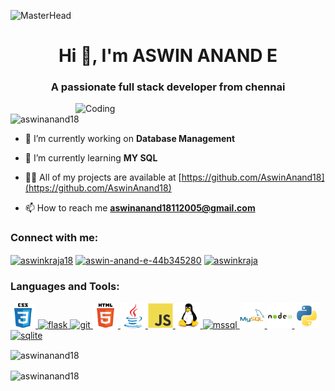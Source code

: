 ![MasterHead](https://github.com/AswinAnand18/aswinanand/assets/91750339/6489d94a-109d-4da7-a93e-8afc369f8d97)
<h1 align="center">Hi 👋, I'm ASWIN ANAND E</h1>
<h3 align="center">A passionate full stack developer from chennai</h3>
<img align="right" alt="Coding" width="400" src="https://cdn.dribbble.com/users/1292677/screenshots/6139167/avento.gif">

<p align="left"> <img src="https://komarev.com/ghpvc/?username=aswinanand18&label=Profile%20views&color=0e75b6&style=flat" alt="aswinanand18" /> </p>

- 🔭 I’m currently working on **Database Management**

- 🌱 I’m currently learning **MY SQL**

- 👨‍💻 All of my projects are available at [https://github.com/AswinAnand18](https://github.com/AswinAnand18)

- 📫 How to reach me **aswinanand18112005@gmail.com**

<h3 align="left">Connect with me:</h3>
<p align="left">
<a href="https://twitter.com/aswinkraja18" target="blank"><img align="center" src="https://raw.githubusercontent.com/rahuldkjain/github-profile-readme-generator/master/src/images/icons/Social/twitter.svg" alt="aswinkraja18" height="30" width="40" /></a>
<a href="https://linkedin.com/in/aswin-anand-e-44b345280" target="blank"><img align="center" src="https://raw.githubusercontent.com/rahuldkjain/github-profile-readme-generator/master/src/images/icons/Social/linked-in-alt.svg" alt="aswin-anand-e-44b345280" height="30" width="40" /></a>
<a href="https://instagram.com/aswinkraja" target="blank"><img align="center" src="https://raw.githubusercontent.com/rahuldkjain/github-profile-readme-generator/master/src/images/icons/Social/instagram.svg" alt="aswinkraja" height="30" width="40" /></a>
</p>

<h3 align="left">Languages and Tools:</h3>
<p align="left"> <a href="https://www.w3schools.com/css/" target="_blank" rel="noreferrer"> <img src="https://raw.githubusercontent.com/devicons/devicon/master/icons/css3/css3-original-wordmark.svg" alt="css3" width="40" height="40"/> </a> <a href="https://flask.palletsprojects.com/" target="_blank" rel="noreferrer"> <img src="https://www.vectorlogo.zone/logos/pocoo_flask/pocoo_flask-icon.svg" alt="flask" width="40" height="40"/> </a> <a href="https://git-scm.com/" target="_blank" rel="noreferrer"> <img src="https://www.vectorlogo.zone/logos/git-scm/git-scm-icon.svg" alt="git" width="40" height="40"/> </a> <a href="https://www.w3.org/html/" target="_blank" rel="noreferrer"> <img src="https://raw.githubusercontent.com/devicons/devicon/master/icons/html5/html5-original-wordmark.svg" alt="html5" width="40" height="40"/> </a> <a href="https://www.java.com" target="_blank" rel="noreferrer"> <img src="https://raw.githubusercontent.com/devicons/devicon/master/icons/java/java-original.svg" alt="java" width="40" height="40"/> </a> <a href="https://developer.mozilla.org/en-US/docs/Web/JavaScript" target="_blank" rel="noreferrer"> <img src="https://raw.githubusercontent.com/devicons/devicon/master/icons/javascript/javascript-original.svg" alt="javascript" width="40" height="40"/> </a> <a href="https://www.linux.org/" target="_blank" rel="noreferrer"> <img src="https://raw.githubusercontent.com/devicons/devicon/master/icons/linux/linux-original.svg" alt="linux" width="40" height="40"/> </a> <a href="https://www.microsoft.com/en-us/sql-server" target="_blank" rel="noreferrer"> <img src="https://www.svgrepo.com/show/303229/microsoft-sql-server-logo.svg" alt="mssql" width="40" height="40"/> </a> <a href="https://www.mysql.com/" target="_blank" rel="noreferrer"> <img src="https://raw.githubusercontent.com/devicons/devicon/master/icons/mysql/mysql-original-wordmark.svg" alt="mysql" width="40" height="40"/> </a> <a href="https://nodejs.org" target="_blank" rel="noreferrer"> <img src="https://raw.githubusercontent.com/devicons/devicon/master/icons/nodejs/nodejs-original-wordmark.svg" alt="nodejs" width="40" height="40"/> </a> <a href="https://www.python.org" target="_blank" rel="noreferrer"> <img src="https://raw.githubusercontent.com/devicons/devicon/master/icons/python/python-original.svg" alt="python" width="40" height="40"/> </a> <a href="https://www.sqlite.org/" target="_blank" rel="noreferrer"> <img src="https://www.vectorlogo.zone/logos/sqlite/sqlite-icon.svg" alt="sqlite" width="40" height="40"/> </a> </p>

<p><img align="center" src="https://github-readme-stats.vercel.app/api/top-langs?username=aswinanand18&show_icons=true&locale=en&layout=compact" alt="aswinanand18" /></p>

<p><img align="center" src="https://github-readme-streak-stats.herokuapp.com/?user=aswinanand18&" alt="aswinanand18" /></p>
